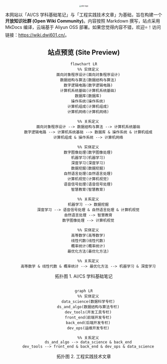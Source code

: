 <div align="center">
    <a href="https://wiki.dwj601.cn/">
        <img src="https://cdn.dwj601.cn/images/20250321124008628.png" alt="site logo" style="zoom:40%;" />
    </a>
</div>

本网站以「AI/CS 学科基础笔记」与「工程实践技术文章」为基础，旨在构建一个 **开放知识社群 (Open Wiki Community)**。内容按照 Markdown 撰写，站点采用 MkDocs 编译，云端基于 Aliyun OSS 部署。如果您觉得内容不错，欢迎⭐！访问链接：<https://wiki.dwj601.cn/>。

<div align="center"><h2>站点预览 (Site Preview)</h2></div>

<div align="center">

```mermaid
flowchart LR
    %% 实体定义
    面向对象程序设计(面向对象程序设计)
    数据结构与算法(数据结构与算法)
    数字逻辑电路(数字逻辑电路)
    计算机系统基础(计算机系统基础)
    数据库(数据库)
    操作系统(操作系统)
    计算机组成(计算机组成)
    计算机网络(计算机网络)

    %% 关系定义
    面向对象程序设计 --> 数据结构与算法 --> 计算机系统基础
    数字逻辑电路 --> 计算机系统基础 --> 数据库 & 操作系统 & 计算机组成
    计算机组成 & 操作系统 --> 计算机网络

    %% 实体定义
    数字图像处理(数字图像处理)
    机器学习(机器学习)
    深度学习(深度学习)
    数据挖掘(数据挖掘)
    自然语言处理(自然语言处理)
    计算机视觉(计算机视觉)
    语音信号处理(语音信号处理)
    智慧教育(智慧教育)

    %% 关系定义
    机器学习 --> 数据挖掘
    深度学习 --> 语音信号处理 & 自然语言处理 & 计算机视觉
    自然语言处理 --> 智慧教育
    数字图像处理 --> 计算机视觉

    %% 实体定义
    高等数学(高等数学)
    线性代数(线性代数)
    概率统计(概率统计)
    最优化方法(最优化方法)

    %% 关系定义
    高等数学 & 线性代数 & 概率统计 --> 最优化方法 --> 机器学习 & 深度学习
```

<caption> 拓扑图 1. AI/CS 学科基础笔记 </caption>

</br>
</br>

```mermaid
graph LR
    %% 实体定义
    data_science(数据科学专栏)
    ds_and_algo(数据结构与算法专栏)
    dev_tools(开发工具专栏)
    front_end(前端开发专栏)
    back_end(后端开发专栏)
    dev_ops(运维开发专栏)

    %% 关系定义
    ds_and_algo --> data_science & back_end
    dev_tools --> front_end & back_end & dev_ops & data_science
```

<caption> 拓扑图 2. 工程实践技术文章 </caption>

</div>  
